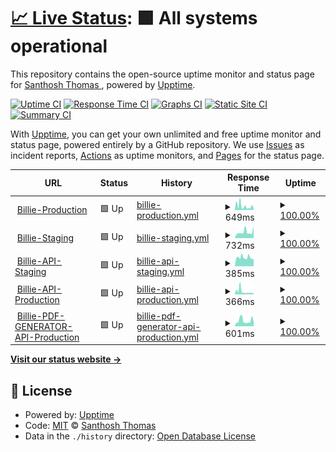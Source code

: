 # [📈 Live Status](https://monitor.billie.digital): <!--live status--> **🟩 All systems operational**

This repository contains the open-source uptime monitor and status page for [Santhosh Thomas ](santhoshthomas.xyz), powered by [Upptime](https://github.com/upptime/upptime).

[![Uptime CI](https://github.com/sats268842/billie/workflows/Uptime%20CI/badge.svg)](https://github.com/sats268842/billie/actions?query=workflow%3A%22Uptime+CI%22)
[![Response Time CI](https://github.com/sats268842/billie/workflows/Response%20Time%20CI/badge.svg)](https://github.com/sats268842/billie/actions?query=workflow%3A%22Response+Time+CI%22)
[![Graphs CI](https://github.com/sats268842/billie/workflows/Graphs%20CI/badge.svg)](https://github.com/sats268842/billie/actions?query=workflow%3A%22Graphs+CI%22)
[![Static Site CI](https://github.com/sats268842/billie/workflows/Static%20Site%20CI/badge.svg)](https://github.com/sats268842/billie/actions?query=workflow%3A%22Static+Site+CI%22)
[![Summary CI](https://github.com/sats268842/billie/workflows/Summary%20CI/badge.svg)](https://github.com/sats268842/billie/actions?query=workflow%3A%22Summary+CI%22)

With [Upptime](https://upptime.js.org), you can get your own unlimited and free uptime monitor and status page, powered entirely by a GitHub repository. We use [Issues](https://github.com/sats268842/billie/issues) as incident reports, [Actions](https://github.com/sats268842/billie/actions) as uptime monitors, and [Pages](https://monitor.billie.digital) for the status page.

<!--start: status pages-->
<!-- This summary is generated by Upptime (https://github.com/upptime/upptime) -->
<!-- Do not edit this manually, your changes will be overwritten -->
<!-- prettier-ignore -->
| URL | Status | History | Response Time | Uptime |
| --- | ------ | ------- | ------------- | ------ |
| <img alt="" src="https://favicons.githubusercontent.com/billie.digital" height="13"> [Billie-Production](https://billie.digital) | 🟩 Up | [billie-production.yml](https://github.com/sats268842/billie/commits/HEAD/history/billie-production.yml) | <details><summary><img alt="Response time graph" src="./graphs/billie-production/response-time-week.png" height="20"> 649ms</summary><br><a href="https://monitor.billie.digital/history/billie-production"><img alt="Response time 473" src="https://img.shields.io/endpoint?url=https%3A%2F%2Fraw.githubusercontent.com%2Fsats268842%2Fbillie%2FHEAD%2Fapi%2Fbillie-production%2Fresponse-time.json"></a><br><a href="https://monitor.billie.digital/history/billie-production"><img alt="24-hour response time 350" src="https://img.shields.io/endpoint?url=https%3A%2F%2Fraw.githubusercontent.com%2Fsats268842%2Fbillie%2FHEAD%2Fapi%2Fbillie-production%2Fresponse-time-day.json"></a><br><a href="https://monitor.billie.digital/history/billie-production"><img alt="7-day response time 649" src="https://img.shields.io/endpoint?url=https%3A%2F%2Fraw.githubusercontent.com%2Fsats268842%2Fbillie%2FHEAD%2Fapi%2Fbillie-production%2Fresponse-time-week.json"></a><br><a href="https://monitor.billie.digital/history/billie-production"><img alt="30-day response time 473" src="https://img.shields.io/endpoint?url=https%3A%2F%2Fraw.githubusercontent.com%2Fsats268842%2Fbillie%2FHEAD%2Fapi%2Fbillie-production%2Fresponse-time-month.json"></a><br><a href="https://monitor.billie.digital/history/billie-production"><img alt="1-year response time 473" src="https://img.shields.io/endpoint?url=https%3A%2F%2Fraw.githubusercontent.com%2Fsats268842%2Fbillie%2FHEAD%2Fapi%2Fbillie-production%2Fresponse-time-year.json"></a></details> | <details><summary><a href="https://monitor.billie.digital/history/billie-production">100.00%</a></summary><a href="https://monitor.billie.digital/history/billie-production"><img alt="All-time uptime 56.95%" src="https://img.shields.io/endpoint?url=https%3A%2F%2Fraw.githubusercontent.com%2Fsats268842%2Fbillie%2FHEAD%2Fapi%2Fbillie-production%2Fuptime.json"></a><br><a href="https://monitor.billie.digital/history/billie-production"><img alt="24-hour uptime 100.00%" src="https://img.shields.io/endpoint?url=https%3A%2F%2Fraw.githubusercontent.com%2Fsats268842%2Fbillie%2FHEAD%2Fapi%2Fbillie-production%2Fuptime-day.json"></a><br><a href="https://monitor.billie.digital/history/billie-production"><img alt="7-day uptime 100.00%" src="https://img.shields.io/endpoint?url=https%3A%2F%2Fraw.githubusercontent.com%2Fsats268842%2Fbillie%2FHEAD%2Fapi%2Fbillie-production%2Fuptime-week.json"></a><br><a href="https://monitor.billie.digital/history/billie-production"><img alt="30-day uptime 36.05%" src="https://img.shields.io/endpoint?url=https%3A%2F%2Fraw.githubusercontent.com%2Fsats268842%2Fbillie%2FHEAD%2Fapi%2Fbillie-production%2Fuptime-month.json"></a><br><a href="https://monitor.billie.digital/history/billie-production"><img alt="1-year uptime 56.95%" src="https://img.shields.io/endpoint?url=https%3A%2F%2Fraw.githubusercontent.com%2Fsats268842%2Fbillie%2FHEAD%2Fapi%2Fbillie-production%2Fuptime-year.json"></a></details>
| <img alt="" src="https://favicons.githubusercontent.com/staging.billie.digital" height="13"> [Billie-Staging](https://staging.billie.digital) | 🟩 Up | [billie-staging.yml](https://github.com/sats268842/billie/commits/HEAD/history/billie-staging.yml) | <details><summary><img alt="Response time graph" src="./graphs/billie-staging/response-time-week.png" height="20"> 732ms</summary><br><a href="https://monitor.billie.digital/history/billie-staging"><img alt="Response time 424" src="https://img.shields.io/endpoint?url=https%3A%2F%2Fraw.githubusercontent.com%2Fsats268842%2Fbillie%2FHEAD%2Fapi%2Fbillie-staging%2Fresponse-time.json"></a><br><a href="https://monitor.billie.digital/history/billie-staging"><img alt="24-hour response time 1180" src="https://img.shields.io/endpoint?url=https%3A%2F%2Fraw.githubusercontent.com%2Fsats268842%2Fbillie%2FHEAD%2Fapi%2Fbillie-staging%2Fresponse-time-day.json"></a><br><a href="https://monitor.billie.digital/history/billie-staging"><img alt="7-day response time 732" src="https://img.shields.io/endpoint?url=https%3A%2F%2Fraw.githubusercontent.com%2Fsats268842%2Fbillie%2FHEAD%2Fapi%2Fbillie-staging%2Fresponse-time-week.json"></a><br><a href="https://monitor.billie.digital/history/billie-staging"><img alt="30-day response time 375" src="https://img.shields.io/endpoint?url=https%3A%2F%2Fraw.githubusercontent.com%2Fsats268842%2Fbillie%2FHEAD%2Fapi%2Fbillie-staging%2Fresponse-time-month.json"></a><br><a href="https://monitor.billie.digital/history/billie-staging"><img alt="1-year response time 424" src="https://img.shields.io/endpoint?url=https%3A%2F%2Fraw.githubusercontent.com%2Fsats268842%2Fbillie%2FHEAD%2Fapi%2Fbillie-staging%2Fresponse-time-year.json"></a></details> | <details><summary><a href="https://monitor.billie.digital/history/billie-staging">100.00%</a></summary><a href="https://monitor.billie.digital/history/billie-staging"><img alt="All-time uptime 56.62%" src="https://img.shields.io/endpoint?url=https%3A%2F%2Fraw.githubusercontent.com%2Fsats268842%2Fbillie%2FHEAD%2Fapi%2Fbillie-staging%2Fuptime.json"></a><br><a href="https://monitor.billie.digital/history/billie-staging"><img alt="24-hour uptime 100.00%" src="https://img.shields.io/endpoint?url=https%3A%2F%2Fraw.githubusercontent.com%2Fsats268842%2Fbillie%2FHEAD%2Fapi%2Fbillie-staging%2Fuptime-day.json"></a><br><a href="https://monitor.billie.digital/history/billie-staging"><img alt="7-day uptime 100.00%" src="https://img.shields.io/endpoint?url=https%3A%2F%2Fraw.githubusercontent.com%2Fsats268842%2Fbillie%2FHEAD%2Fapi%2Fbillie-staging%2Fuptime-week.json"></a><br><a href="https://monitor.billie.digital/history/billie-staging"><img alt="30-day uptime 36.05%" src="https://img.shields.io/endpoint?url=https%3A%2F%2Fraw.githubusercontent.com%2Fsats268842%2Fbillie%2FHEAD%2Fapi%2Fbillie-staging%2Fuptime-month.json"></a><br><a href="https://monitor.billie.digital/history/billie-staging"><img alt="1-year uptime 56.62%" src="https://img.shields.io/endpoint?url=https%3A%2F%2Fraw.githubusercontent.com%2Fsats268842%2Fbillie%2FHEAD%2Fapi%2Fbillie-staging%2Fuptime-year.json"></a></details>
| <img alt="" src="https://favicons.githubusercontent.com/api2-staging.billie.digital" height="13"> [Billie-API-Staging](https://api2-staging.billie.digital) | 🟩 Up | [billie-api-staging.yml](https://github.com/sats268842/billie/commits/HEAD/history/billie-api-staging.yml) | <details><summary><img alt="Response time graph" src="./graphs/billie-api-staging/response-time-week.png" height="20"> 385ms</summary><br><a href="https://monitor.billie.digital/history/billie-api-staging"><img alt="Response time 724" src="https://img.shields.io/endpoint?url=https%3A%2F%2Fraw.githubusercontent.com%2Fsats268842%2Fbillie%2FHEAD%2Fapi%2Fbillie-api-staging%2Fresponse-time.json"></a><br><a href="https://monitor.billie.digital/history/billie-api-staging"><img alt="24-hour response time 343" src="https://img.shields.io/endpoint?url=https%3A%2F%2Fraw.githubusercontent.com%2Fsats268842%2Fbillie%2FHEAD%2Fapi%2Fbillie-api-staging%2Fresponse-time-day.json"></a><br><a href="https://monitor.billie.digital/history/billie-api-staging"><img alt="7-day response time 385" src="https://img.shields.io/endpoint?url=https%3A%2F%2Fraw.githubusercontent.com%2Fsats268842%2Fbillie%2FHEAD%2Fapi%2Fbillie-api-staging%2Fresponse-time-week.json"></a><br><a href="https://monitor.billie.digital/history/billie-api-staging"><img alt="30-day response time 339" src="https://img.shields.io/endpoint?url=https%3A%2F%2Fraw.githubusercontent.com%2Fsats268842%2Fbillie%2FHEAD%2Fapi%2Fbillie-api-staging%2Fresponse-time-month.json"></a><br><a href="https://monitor.billie.digital/history/billie-api-staging"><img alt="1-year response time 724" src="https://img.shields.io/endpoint?url=https%3A%2F%2Fraw.githubusercontent.com%2Fsats268842%2Fbillie%2FHEAD%2Fapi%2Fbillie-api-staging%2Fresponse-time-year.json"></a></details> | <details><summary><a href="https://monitor.billie.digital/history/billie-api-staging">100.00%</a></summary><a href="https://monitor.billie.digital/history/billie-api-staging"><img alt="All-time uptime 56.64%" src="https://img.shields.io/endpoint?url=https%3A%2F%2Fraw.githubusercontent.com%2Fsats268842%2Fbillie%2FHEAD%2Fapi%2Fbillie-api-staging%2Fuptime.json"></a><br><a href="https://monitor.billie.digital/history/billie-api-staging"><img alt="24-hour uptime 100.00%" src="https://img.shields.io/endpoint?url=https%3A%2F%2Fraw.githubusercontent.com%2Fsats268842%2Fbillie%2FHEAD%2Fapi%2Fbillie-api-staging%2Fuptime-day.json"></a><br><a href="https://monitor.billie.digital/history/billie-api-staging"><img alt="7-day uptime 100.00%" src="https://img.shields.io/endpoint?url=https%3A%2F%2Fraw.githubusercontent.com%2Fsats268842%2Fbillie%2FHEAD%2Fapi%2Fbillie-api-staging%2Fuptime-week.json"></a><br><a href="https://monitor.billie.digital/history/billie-api-staging"><img alt="30-day uptime 35.69%" src="https://img.shields.io/endpoint?url=https%3A%2F%2Fraw.githubusercontent.com%2Fsats268842%2Fbillie%2FHEAD%2Fapi%2Fbillie-api-staging%2Fuptime-month.json"></a><br><a href="https://monitor.billie.digital/history/billie-api-staging"><img alt="1-year uptime 56.64%" src="https://img.shields.io/endpoint?url=https%3A%2F%2Fraw.githubusercontent.com%2Fsats268842%2Fbillie%2FHEAD%2Fapi%2Fbillie-api-staging%2Fuptime-year.json"></a></details>
| <img alt="" src="https://favicons.githubusercontent.com/api2.billie.digital" height="13"> [Billie-API-Production](https://api2.billie.digital) | 🟩 Up | [billie-api-production.yml](https://github.com/sats268842/billie/commits/HEAD/history/billie-api-production.yml) | <details><summary><img alt="Response time graph" src="./graphs/billie-api-production/response-time-week.png" height="20"> 366ms</summary><br><a href="https://monitor.billie.digital/history/billie-api-production"><img alt="Response time 606" src="https://img.shields.io/endpoint?url=https%3A%2F%2Fraw.githubusercontent.com%2Fsats268842%2Fbillie%2FHEAD%2Fapi%2Fbillie-api-production%2Fresponse-time.json"></a><br><a href="https://monitor.billie.digital/history/billie-api-production"><img alt="24-hour response time 333" src="https://img.shields.io/endpoint?url=https%3A%2F%2Fraw.githubusercontent.com%2Fsats268842%2Fbillie%2FHEAD%2Fapi%2Fbillie-api-production%2Fresponse-time-day.json"></a><br><a href="https://monitor.billie.digital/history/billie-api-production"><img alt="7-day response time 366" src="https://img.shields.io/endpoint?url=https%3A%2F%2Fraw.githubusercontent.com%2Fsats268842%2Fbillie%2FHEAD%2Fapi%2Fbillie-api-production%2Fresponse-time-week.json"></a><br><a href="https://monitor.billie.digital/history/billie-api-production"><img alt="30-day response time 434" src="https://img.shields.io/endpoint?url=https%3A%2F%2Fraw.githubusercontent.com%2Fsats268842%2Fbillie%2FHEAD%2Fapi%2Fbillie-api-production%2Fresponse-time-month.json"></a><br><a href="https://monitor.billie.digital/history/billie-api-production"><img alt="1-year response time 606" src="https://img.shields.io/endpoint?url=https%3A%2F%2Fraw.githubusercontent.com%2Fsats268842%2Fbillie%2FHEAD%2Fapi%2Fbillie-api-production%2Fresponse-time-year.json"></a></details> | <details><summary><a href="https://monitor.billie.digital/history/billie-api-production">100.00%</a></summary><a href="https://monitor.billie.digital/history/billie-api-production"><img alt="All-time uptime 82.46%" src="https://img.shields.io/endpoint?url=https%3A%2F%2Fraw.githubusercontent.com%2Fsats268842%2Fbillie%2FHEAD%2Fapi%2Fbillie-api-production%2Fuptime.json"></a><br><a href="https://monitor.billie.digital/history/billie-api-production"><img alt="24-hour uptime 100.00%" src="https://img.shields.io/endpoint?url=https%3A%2F%2Fraw.githubusercontent.com%2Fsats268842%2Fbillie%2FHEAD%2Fapi%2Fbillie-api-production%2Fuptime-day.json"></a><br><a href="https://monitor.billie.digital/history/billie-api-production"><img alt="7-day uptime 100.00%" src="https://img.shields.io/endpoint?url=https%3A%2F%2Fraw.githubusercontent.com%2Fsats268842%2Fbillie%2FHEAD%2Fapi%2Fbillie-api-production%2Fuptime-week.json"></a><br><a href="https://monitor.billie.digital/history/billie-api-production"><img alt="30-day uptime 42.70%" src="https://img.shields.io/endpoint?url=https%3A%2F%2Fraw.githubusercontent.com%2Fsats268842%2Fbillie%2FHEAD%2Fapi%2Fbillie-api-production%2Fuptime-month.json"></a><br><a href="https://monitor.billie.digital/history/billie-api-production"><img alt="1-year uptime 82.46%" src="https://img.shields.io/endpoint?url=https%3A%2F%2Fraw.githubusercontent.com%2Fsats268842%2Fbillie%2FHEAD%2Fapi%2Fbillie-api-production%2Fuptime-year.json"></a></details>
| <img alt="" src="https://favicons.githubusercontent.com/api.billie.digital" height="13"> [Billie-PDF-GENERATOR-API-Production](https://api.billie.digital) | 🟩 Up | [billie-pdf-generator-api-production.yml](https://github.com/sats268842/billie/commits/HEAD/history/billie-pdf-generator-api-production.yml) | <details><summary><img alt="Response time graph" src="./graphs/billie-pdf-generator-api-production/response-time-week.png" height="20"> 601ms</summary><br><a href="https://monitor.billie.digital/history/billie-pdf-generator-api-production"><img alt="Response time 584" src="https://img.shields.io/endpoint?url=https%3A%2F%2Fraw.githubusercontent.com%2Fsats268842%2Fbillie%2FHEAD%2Fapi%2Fbillie-pdf-generator-api-production%2Fresponse-time.json"></a><br><a href="https://monitor.billie.digital/history/billie-pdf-generator-api-production"><img alt="24-hour response time 1118" src="https://img.shields.io/endpoint?url=https%3A%2F%2Fraw.githubusercontent.com%2Fsats268842%2Fbillie%2FHEAD%2Fapi%2Fbillie-pdf-generator-api-production%2Fresponse-time-day.json"></a><br><a href="https://monitor.billie.digital/history/billie-pdf-generator-api-production"><img alt="7-day response time 601" src="https://img.shields.io/endpoint?url=https%3A%2F%2Fraw.githubusercontent.com%2Fsats268842%2Fbillie%2FHEAD%2Fapi%2Fbillie-pdf-generator-api-production%2Fresponse-time-week.json"></a><br><a href="https://monitor.billie.digital/history/billie-pdf-generator-api-production"><img alt="30-day response time 387" src="https://img.shields.io/endpoint?url=https%3A%2F%2Fraw.githubusercontent.com%2Fsats268842%2Fbillie%2FHEAD%2Fapi%2Fbillie-pdf-generator-api-production%2Fresponse-time-month.json"></a><br><a href="https://monitor.billie.digital/history/billie-pdf-generator-api-production"><img alt="1-year response time 584" src="https://img.shields.io/endpoint?url=https%3A%2F%2Fraw.githubusercontent.com%2Fsats268842%2Fbillie%2FHEAD%2Fapi%2Fbillie-pdf-generator-api-production%2Fresponse-time-year.json"></a></details> | <details><summary><a href="https://monitor.billie.digital/history/billie-pdf-generator-api-production">100.00%</a></summary><a href="https://monitor.billie.digital/history/billie-pdf-generator-api-production"><img alt="All-time uptime 83.30%" src="https://img.shields.io/endpoint?url=https%3A%2F%2Fraw.githubusercontent.com%2Fsats268842%2Fbillie%2FHEAD%2Fapi%2Fbillie-pdf-generator-api-production%2Fuptime.json"></a><br><a href="https://monitor.billie.digital/history/billie-pdf-generator-api-production"><img alt="24-hour uptime 100.00%" src="https://img.shields.io/endpoint?url=https%3A%2F%2Fraw.githubusercontent.com%2Fsats268842%2Fbillie%2FHEAD%2Fapi%2Fbillie-pdf-generator-api-production%2Fuptime-day.json"></a><br><a href="https://monitor.billie.digital/history/billie-pdf-generator-api-production"><img alt="7-day uptime 100.00%" src="https://img.shields.io/endpoint?url=https%3A%2F%2Fraw.githubusercontent.com%2Fsats268842%2Fbillie%2FHEAD%2Fapi%2Fbillie-pdf-generator-api-production%2Fuptime-week.json"></a><br><a href="https://monitor.billie.digital/history/billie-pdf-generator-api-production"><img alt="30-day uptime 43.18%" src="https://img.shields.io/endpoint?url=https%3A%2F%2Fraw.githubusercontent.com%2Fsats268842%2Fbillie%2FHEAD%2Fapi%2Fbillie-pdf-generator-api-production%2Fuptime-month.json"></a><br><a href="https://monitor.billie.digital/history/billie-pdf-generator-api-production"><img alt="1-year uptime 83.30%" src="https://img.shields.io/endpoint?url=https%3A%2F%2Fraw.githubusercontent.com%2Fsats268842%2Fbillie%2FHEAD%2Fapi%2Fbillie-pdf-generator-api-production%2Fuptime-year.json"></a></details>

<!--end: status pages-->

[**Visit our status website →**](https://monitor.billie.digital)

## 📄 License

- Powered by: [Upptime](https://github.com/upptime/upptime)
- Code: [MIT](./LICENSE) © [Santhosh Thomas ](santhoshthomas.xyz)
- Data in the `./history` directory: [Open Database License](https://opendatacommons.org/licenses/odbl/1-0/)
